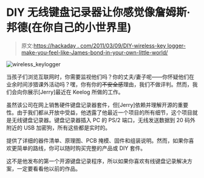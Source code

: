 # DIY 无线键盘记录器让你感觉像詹姆斯·邦德(在你自己的小世界里)

> 原文:[https://hackaday . com/2011/03/09/DIY-wireless-key logger-make-you-feel-like-James-bond-in-your-own-little-world/](https://hackaday.com/2011/03/09/diy-wireless-keylogger-makes-you-feel-like-james-bond-in-your-own-little-world/)

![wireless_keylogger](../Images/0f5d36ccb05e94fe3ca7b89bc8d6b165.png "wireless_keylogger")

当孩子们浏览互联网时，你需要监视他们吗？你的丈夫/妻子呢——你怀疑他们在业余时间涉猎课外活动吗？嘿，你有你的~~不安全感~~理由，我们不做评判。然而，我们会向你展示[Jerry]最近在 Keelog 所做的工作。

虽然该公司在网上销售硬件键盘记录器套件，但[Jerry]依赖并理解开源的重要性。由于我们都从开放中受益，他透露了他最近一个项目的所有细节，这个项目就是无线键盘记录器。键盘记录器插入 PC 的 PS/2 端口，无线发送数据到 20 码外附近的 USB 加密狗，所有这些都是实时的。

提供了详细的器件清单、原理图、PCB 掩模、固件和组装说明。然而，如果你喜欢更简单的路线，你可以随时购买完整的产品或 DIY 套件。

这不是他发布的第一个开源键盘记录程序，所以如果你喜欢有线键盘记录解决方案，一定要看看他以前的作品。